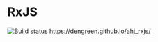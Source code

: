 # RxJS
[![Build status](https://ci.appveyor.com/api/projects/status/acpk24hv2ueq7j4s?svg=true)](https://ci.appveyor.com/project/DenGreen/ahj-rxjs)
https://dengreen.github.io/ahj_rxjs/
